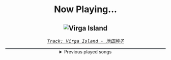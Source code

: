 <div align="center"> 
<h1>Now Playing...</h1>

![Virga Island](https://i.scdn.co/image/ab67616d00001e0241a73c0f0c04229406a9e3bb)
--
_<samp><a href="https://open.spotify.com/track/5te59xx6hyG7lhaMdYBjbm">Track: Virga Island - 池田絢子</a></samp>_

<div style="border: 1px #4B5054 solid"></div>
<details>
  <summary>
    Previous played songs
  </summary>
  <table>
    <thead>
      <tr>
        <th>
          Artist
        </th>
        <th>
          Song
        </th>
        <th>
          Link
        </th>
      </tr>
    </thead>
    <tbody>
      <tr><td>池田絢子</td><td>Virga Island</td><td><a href="https://open.spotify.com/track/5te59xx6hyG7lhaMdYBjbm">https://open.spotify.com/track/5te59xx6hyG7lhaMdYBjbm</a></td></tr><tr><td>アトラスサウンドチーム</td><td>Treasured Moments</td><td><a href="https://open.spotify.com/track/4qREAb6uHGqb2zBdN4rySE">https://open.spotify.com/track/4qREAb6uHGqb2zBdN4rySE</a></td></tr><tr><td>アトラスサウンドチーム</td><td>Fond Memories</td><td><a href="https://open.spotify.com/track/1T9rt0EadNwUTMVhbXDeX5">https://open.spotify.com/track/1T9rt0EadNwUTMVhbXDeX5</a></td></tr><tr><td>アトラスサウンドチーム</td><td>Fantasy's End</td><td><a href="https://open.spotify.com/track/2nA8dvdZq3h9xznAWtRHNm">https://open.spotify.com/track/2nA8dvdZq3h9xznAWtRHNm</a></td></tr><tr><td>アトラスサウンドチーム</td><td>Verge of Life and Death</td><td><a href="https://open.spotify.com/track/1J6Tv47LfFEXjDI8HveRmV">https://open.spotify.com/track/1J6Tv47LfFEXjDI8HveRmV</a></td></tr><tr><td>アトラスサウンドチーム</td><td>Seeking the Curse</td><td><a href="https://open.spotify.com/track/4cn0BJTaJqQXJfqFHKxx93">https://open.spotify.com/track/4cn0BJTaJqQXJfqFHKxx93</a></td></tr><tr><td>アトラスサウンドチーム</td><td>Skyrunner Charadrius</td><td><a href="https://open.spotify.com/track/6yTlJheHAXAaDoB2U75g07">https://open.spotify.com/track/6yTlJheHAXAaDoB2U75g07</a></td></tr><tr><td>グローリー・コーラス・トウキョウ</td><td>Rival Candidates</td><td><a href="https://open.spotify.com/track/1F5xjo3arswnSw7cdHYeX6">https://open.spotify.com/track/1F5xjo3arswnSw7cdHYeX6</a></td></tr><tr><td>アトラスサウンドチーム</td><td>A Brief Respite</td><td><a href="https://open.spotify.com/track/6tlexunmkoJUpDckfPdo73">https://open.spotify.com/track/6tlexunmkoJUpDckfPdo73</a></td></tr><tr><td>アトラスサウンドチーム</td><td>Window to a New World</td><td><a href="https://open.spotify.com/track/237PbHvORhqHeh3GeNFCPn">https://open.spotify.com/track/237PbHvORhqHeh3GeNFCPn</a></td></tr><tr><td>アトラスサウンドチーム</td><td>Onward</td><td><a href="https://open.spotify.com/track/6WIdYdMaTO6R1ZUdWmPZGC">https://open.spotify.com/track/6WIdYdMaTO6R1ZUdWmPZGC</a></td></tr><tr><td>アトラスサウンドチーム</td><td>Omen</td><td><a href="https://open.spotify.com/track/1sMuQzp9WU9dW3ZTQmjSwj">https://open.spotify.com/track/1sMuQzp9WU9dW3ZTQmjSwj</a></td></tr><tr><td>アトラスサウンドチーム</td><td>Port Brilehaven -Night-</td><td><a href="https://open.spotify.com/track/58TGyTbgwsHMxMJhRTcZCJ">https://open.spotify.com/track/58TGyTbgwsHMxMJhRTcZCJ</a></td></tr><tr><td>アトラスサウンドチーム</td><td>Port Brilehaven</td><td><a href="https://open.spotify.com/track/0NnjGkhC7WIHCbbAskf9aj">https://open.spotify.com/track/0NnjGkhC7WIHCbbAskf9aj</a></td></tr><tr><td>Maiko Katagiri</td><td>Castle of Dread</td><td><a href="https://open.spotify.com/track/0xZE2wzJNEObBhqgEoASrJ">https://open.spotify.com/track/0xZE2wzJNEObBhqgEoASrJ</a></td></tr><tr><td>本良敬典（長現山妙常寺）</td><td>Warriors in Valour</td><td><a href="https://open.spotify.com/track/0LY5BoR9jPslqY57yEU3Xa">https://open.spotify.com/track/0LY5BoR9jPslqY57yEU3Xa</a></td></tr><tr><td>アトラスサウンドチーム</td><td>Giant Sandworm's Nest</td><td><a href="https://open.spotify.com/track/2h8Erc6GS4HI9hw8vvo3mg">https://open.spotify.com/track/2h8Erc6GS4HI9hw8vvo3mg</a></td></tr><tr><td>グローリー・コーラス・トウキョウ</td><td>Formidable Foe</td><td><a href="https://open.spotify.com/track/3t0cp8vVNV7dZ94pxsLf1K">https://open.spotify.com/track/3t0cp8vVNV7dZ94pxsLf1K</a></td></tr><tr><td>アトラスサウンドチーム</td><td>Belly of the Beast</td><td><a href="https://open.spotify.com/track/14dYkWi2NUe0jlcPc4PT7U">https://open.spotify.com/track/14dYkWi2NUe0jlcPc4PT7U</a></td></tr><tr><td>アトラスサウンドチーム</td><td>Recurring Thoughts</td><td><a href="https://open.spotify.com/track/3TM0UIdAgO7OgDy8sM5xej">https://open.spotify.com/track/3TM0UIdAgO7OgDy8sM5xej</a></td></tr>
    </tbody>
  </table>
</details>

</div>

